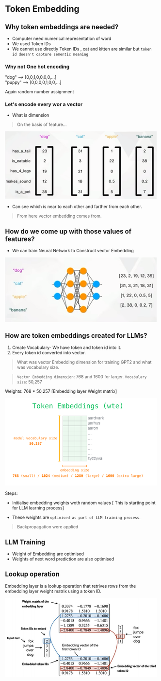 # Token Embedding
## Why token embeddings are needed?

- Computer need numerical representation of word
- We used Token IDs
- We cannot use directly Token IDs , cat and kitten are similar but `token id doesn't capture sementic meaning`

### Why not One hot encoding
"dog" --> [0,0,1,0,0,0,0,...]  
"puppy" --> [0,0,0,0,1,0,0,...]  

Again random number assignment

### Let's encode every wor a vector
- What is dimension
> On the basis of feature...

<img src="assets/10. Embedding/vector.png" width="500" />   

- Can see which is near to each other and farther from each other.

> From here vector embedding comes from. 

## How do we come up with those values of features?
- We can train Neural Network to Construct vector Embedding

<img src="assets/10. Embedding/nn.png" width="500" />   

## How are token embeddings created for LLMs?
1. Create Vocabulary- We have token and token id into it.
2. Every token id converted into vector.

> What was vector Embedding dimension for training GPT2 and what was vocabulary size.  

> `Vector Embedding dimension`: 768 and 1600 for larger. 
> `Vocabulary size`: 50,257

Weights: 768 * 50,257 [Embedding layer Weight matrix]

<img src="assets/10. Embedding/size.png" width="500" />   


Steps: 
- Initialise embedding weights woth random values
[ This is starting point for LLM learning process]

- These weights are `optimised as part of LLM training process`.
> Backpropagation were applied 

## LLM Training
- Weight of Embedding are optimised
- Weights of next word prediction are also optimised

## Lookup operation
Embedding layer is a lookup operation that retrives rows from the embedding layer weight matrix using a token ID. 

<img src="assets/10. Embedding/summary.png" width="500" />   
